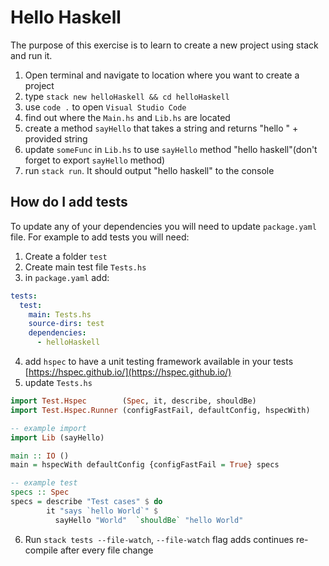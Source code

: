 # Hello Haskell

The purpose of this exercise is to learn to create a new project using stack and run it.

1. Open terminal and navigate to location where you want to create a project
2. type `stack new helloHaskell && cd helloHaskell`
3. use `code .` to open `Visual Studio Code`
4. find out where the `Main.hs` and `Lib.hs` are located
5. create a method `sayHello` that takes a string and returns "hello " + provided string
6. update `someFunc` in `Lib.hs` to use `sayHello` method "hello haskell"(don't forget to export `sayHello` method)
7. run `stack run`. It should output "hello haskell" to the console

## How do I add tests

To update any of your dependencies you will need to update `package.yaml` file.
For example to add tests you will need:

1. Create a folder `test`
2. Create main test file `Tests.hs`
3. in `package.yaml` add:

```yaml
tests:
  test:
    main: Tests.hs
    source-dirs: test
    dependencies:
      - helloHaskell
```

4. add `hspec` to have a unit testing framework available in your tests [https://hspec.github.io/](https://hspec.github.io/)
5. update `Tests.hs`

```haskell
import Test.Hspec        (Spec, it, describe, shouldBe)
import Test.Hspec.Runner (configFastFail, defaultConfig, hspecWith)

-- example import
import Lib (sayHello)

main :: IO ()
main = hspecWith defaultConfig {configFastFail = True} specs

-- example test
specs :: Spec
specs = describe "Test cases" $ do
        it "says `hello World`" $
          sayHello "World"  `shouldBe` "hello World"
```

6. Run `stack tests --file-watch`, `--file-watch` flag adds continues re-compile after every file change
